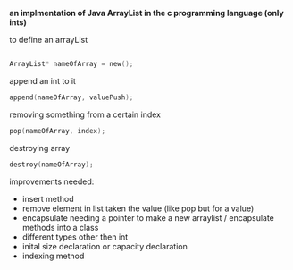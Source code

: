 **an implmentation of Java ArrayList in the c programming language (only ints)**

to define an arrayList
```c

ArrayList* nameOfArray = new();

```

append an int to it

```c
append(nameOfArray, valuePush);
```

removing something from a certain index

```c
pop(nameOfArray, index);
```

destroying array

```c
destroy(nameOfArray);
```

improvements needed:
- insert method
- remove element in list taken the value (like pop but for a value)
- encapsulate needing a pointer to make a new arraylist / encapsulate methods into a class
- different types other then int
- inital size declaration or capacity declaration
- indexing method
